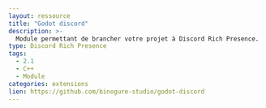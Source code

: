 ```yaml
---
layout: ressource
title: "Godot discord"
description: >-
  Module permettant de brancher votre projet à Discord Rich Presence.
type: Discord Rich Presence
tags:
  - 2.1
  - C++
  - Module
categories: extensions
lien: https://github.com/binogure-studio/godot-discord
---
```

